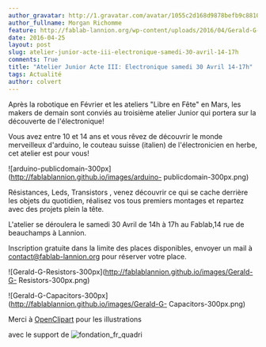 ```yaml
---
author_gravatar: http://1.gravatar.com/avatar/1055c2d168d9878befb9c8810eda96dc?s=96&d=mm&r=g
author_fullname: Morgan Richomme
feature: http://fablab-lannion.org/wp-content/uploads/2016/04/Gerald-G-Light-Emiting-Diodes-300px.png
date: 2016-04-25
layout: post
slug: atelier-junior-acte-iii-electronique-samedi-30-avril-14-17h
comments: True
title: "Atelier Junior Acte III: Electronique samedi 30 Avril 14-17h"
tags: Actualité
author: colvert
---
```

Après la robotique en Février et les ateliers "Libre en Fête" en Mars, les
makers de demain sont conviés au troisième atelier Junior qui portera sur la
découverte de l'électronique!

Vous avez entre 10 et 14 ans et vous rêvez de découvrir le monde merveilleux
d'arduino, le couteau suisse (italien) de l'électronicien en herbe, cet
atelier est pour vous!

![arduino-publicdomain-300px](http://fablablannion.github.io/images/arduino-
publicdomain-300px.png)

Résistances, Leds, Transistors , venez découvrir ce qui se cache derrière les
objets du quotidien, réalisez vos tous premiers montages et repartez avec des
projets plein la tête.

L'atelier se déroulera le samedi 30 Avril de 14h à 17h au Fablab,14 rue de
beauchamps à Lannion.

Inscription gratuite dans la limite des places disponibles, envoyer un mail à
contact@fablab-lannion.org pour réserver votre place.

![Gerald-G-Resistors-300px](http://fablablannion.github.io/images/Gerald-G-
Resistors-300px.png)

![Gerald-G-Capacitors-300px](http://fablablannion.github.io/images/Gerald-G-
Capacitors-300px.png)







Merci à [OpenClipart](https://openclipart.org) pour les illustrations

avec le support de
![fondation_fr_quadri](http://fablablannion.github.io/images/fondation_fr_quadri.jpg)


